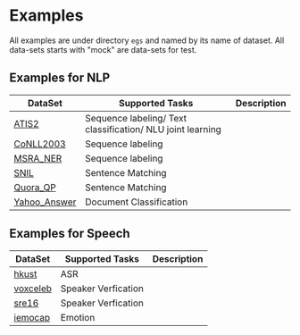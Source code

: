 # Examples

All examples are under directory `egs` and named by its name of dataset. All data-sets starts with "mock" are data-sets for test.

## Examples for NLP

| DataSet | Supported Tasks | Description |
|---|---|---|
| [ATIS2](egs/atis2) | Sequence labeling/ Text classification/ NLU joint learning |  |
| [CoNLL2003](egs/conll2003) | Sequence labeling |  |
| [MSRA_NER](egs/msra_ner) | Sequence labeling |  |
| [SNIL](egs/snil) | Sentence Matching |  |
| [Quora_QP](egs/quora_qp) | Sentence Matching |  |
| [Yahoo_Answer](egs/yahoo_answer) | Document Classification |  |


## Examples for Speech

| DataSet | Supported Tasks | Description |
|---|---|---|
| [hkust](egs/hkust) | ASR |  |
| [voxceleb](egs/voxceleb) | Speaker Verfication |  |
| [sre16](egs/sre16) | Speaker Verfication |  |
| [iemocap](egs/iemocap) | Emotion |  |

